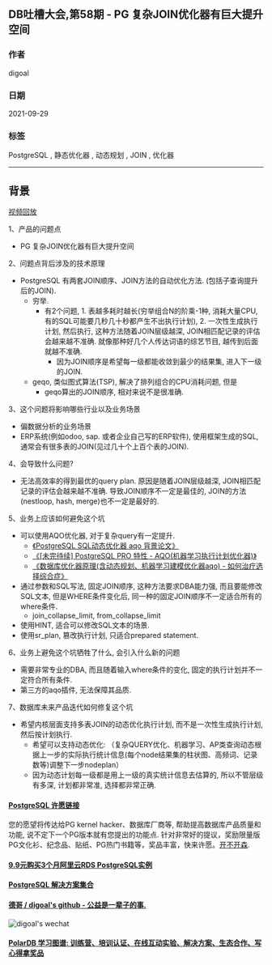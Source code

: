 ## DB吐槽大会,第58期 - PG 复杂JOIN优化器有巨大提升空间   
    
### 作者    
digoal    
    
### 日期    
2021-09-29    
    
### 标签    
PostgreSQL , 静态优化器 , 动态规划 , JOIN  , 优化器      
    
----    
    
## 背景    
[视频回放](https://www.bilibili.com/video/BV17R4y1V7BF/)    
    
1、产品的问题点    
- PG 复杂JOIN优化器有巨大提升空间     
    
2、问题点背后涉及的技术原理    
- PostgreSQL 有两套JOIN顺序、JOIN方法的自动优化方法. (包括子查询提升后的JOIN).    
    - 穷举.   
        - 有2个问题, 1. 表越多耗时越长(穷举组合N的阶乘-1种, 消耗大量CPU, 有的SQL可能要几秒几十秒都产生不出执行计划), 2. 一次性生成执行计划, 然后执行, 这种方法随着JOIN层级越深, JOIN相匹配记录的评估会越来越不准确.  就像那种好几个人传达词语的综艺节目, 越传到后面就越不准确.   
            - 因为JOIN顺序是希望每一级都能收敛到最少的结果集, 进入下一级的JOIN.   
    - geqo, 类似图式算法(TSP), 解决了排列组合的CPU消耗问题, 但是  
        - geqo算出的JOIN顺序, 相对来说不是很准确.     
  
3、这个问题将影响哪些行业以及业务场景    
- 偏数据分析的业务场景    
- ERP系统(例如odoo, sap. 或者企业自己写的ERP软件), 使用框架生成的SQL, 通常会有很多表的JOIN(见过几十个上百个表的JOIN).   
    
4、会导致什么问题?    
- 无法高效率的得到最优的query plan. 原因是随着JOIN层级越深, JOIN相匹配记录的评估会越来越不准确. 导致JOIN顺序不一定是最佳的, JOIN的方法(nestloop, hash, merge)也不一定是最好的.     
    
5、业务上应该如何避免这个坑    
- 可以使用AQO优化器, 对于复杂query有一定提升.   
    - [《PostgreSQL SQL动态优化器 aqo 背景论文》](../202101/20210122_02.md)    
    - [《[未完待续] PostgreSQL PRO 特性 - AQO(机器学习执行计划优化器)》](../201803/20180322_04.md)    
    - [《数据库优化器原理(含动态规划、机器学习建模优化器aqo) - 如何治疗选择综合症》](../201705/20170507_01.md)    
- 通过参数和SQL写法, 固定JOIN顺序, 这种方法要求DBA能力强, 而且要能修改SQL文本, 但是WHERE条件变化后, 同一种的固定JOIN顺序不一定适合所有的where条件.    
    - join_collapse_limit, from_collapse_limit  
- 使用HINT, 适合可以修改SQL文本的场景.     
- 使用sr_plan, 篡改执行计划, 只适合prepared statement.     
     
6、业务上避免这个坑牺牲了什么, 会引入什么新的问题    
- 需要非常专业的DBA, 而且随着输入where条件的变化, 固定的执行计划并不一定符合所有条件.   
- 第三方的aqo插件, 无法保障其品质.   
    
7、数据库未来产品迭代如何修复这个坑    
- 希望内核层面支持多表JOIN的动态优化执行计划, 而不是一次性生成执行计划, 然后按计划执行.    
    - 希望可以支持动态优化: （复杂QUERY优化、机器学习、AP类查询动态根据上一步的实际执行统计信息(每个node结果集的柱状图、高频词、记录数等)调整下一步nodeplan）  
    - 因为动态计划每一级都是用上一级的真实统计信息去估算的, 所以不管层级有多深, 计划都非常准, 选择都非常正确.  
    
      
  
#### [PostgreSQL 许愿链接](https://github.com/digoal/blog/issues/76 "269ac3d1c492e938c0191101c7238216")
您的愿望将传达给PG kernel hacker、数据库厂商等, 帮助提高数据库产品质量和功能, 说不定下一个PG版本就有您提出的功能点. 针对非常好的提议，奖励限量版PG文化衫、纪念品、贴纸、PG热门书籍等，奖品丰富，快来许愿。[开不开森](https://github.com/digoal/blog/issues/76 "269ac3d1c492e938c0191101c7238216").  
  
  
#### [9.9元购买3个月阿里云RDS PostgreSQL实例](https://www.aliyun.com/database/postgresqlactivity "57258f76c37864c6e6d23383d05714ea")
  
  
#### [PostgreSQL 解决方案集合](https://yq.aliyun.com/topic/118 "40cff096e9ed7122c512b35d8561d9c8")
  
  
#### [德哥 / digoal's github - 公益是一辈子的事.](https://github.com/digoal/blog/blob/master/README.md "22709685feb7cab07d30f30387f0a9ae")
  
  
![digoal's wechat](../pic/digoal_weixin.jpg "f7ad92eeba24523fd47a6e1a0e691b59")
  
  
#### [PolarDB 学习图谱: 训练营、培训认证、在线互动实验、解决方案、生态合作、写心得拿奖品](https://www.aliyun.com/database/openpolardb/activity "8642f60e04ed0c814bf9cb9677976bd4")
  
